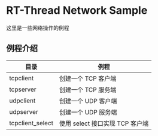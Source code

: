 # RT-Thread Network Sample
这里是一些网络操作的例程

## 例程介绍 ##

| 目录             | 例程                            |
| ---------------- | ------------------------------- |
| tcpclient        | 创建一个 TCP 客户端             |
| tcpserver        | 创建一个 TCP 服务端             |
| udpclient        | 创建一个 UDP 客户端             |
| udpserver        | 创建一个 UDP 服务端             |
| tcpclient_select | 使用 select 接口实现 TCP 客户端 |
